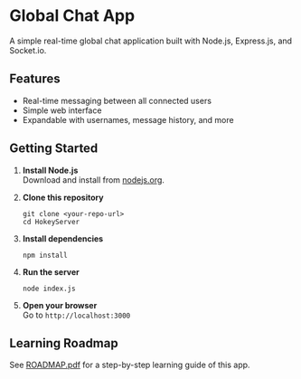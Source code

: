 # Global Chat App

A simple real-time global chat application built with Node.js, Express.js, and Socket.io.

## Features

- Real-time messaging between all connected users
- Simple web interface
- Expandable with usernames, message history, and more

## Getting Started

1. **Install Node.js**  
   Download and install from [nodejs.org](https://nodejs.org/).

2. **Clone this repository**  
   ```
   git clone <your-repo-url>
   cd HokeyServer
   ```

3. **Install dependencies**  
   ```
   npm install
   ```

4. **Run the server**  
   ```
   node index.js
   ```

5. **Open your browser**  
   Go to `http://localhost:3000`

## Learning Roadmap

See [ROADMAP.pdf](./ROADMAP.pdf) for a step-by-step learning guide of this app.

